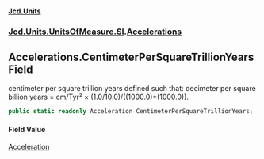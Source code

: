 #### [Jcd.Units](index 'index')
### [Jcd.Units.UnitsOfMeasure.SI](Jcd.Units.UnitsOfMeasure.SI 'Jcd.Units.UnitsOfMeasure.SI').[Accelerations](Accelerations 'Jcd.Units.UnitsOfMeasure.SI.Accelerations')

## Accelerations.CentimeterPerSquareTrillionYears Field

centimeter per square trillion years defined such that: decimeter per square billion years = cm/Tyr² ×
(1.0/10.0)/((1000.0)*(1000.0)).

```csharp
public static readonly Acceleration CentimeterPerSquareTrillionYears;
```

#### Field Value
[Acceleration](Acceleration 'Jcd.Units.UnitTypes.Acceleration')